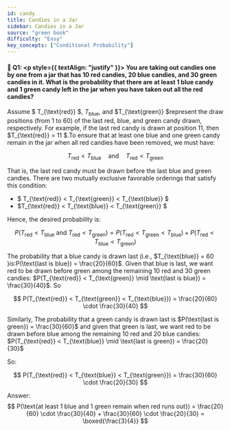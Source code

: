 ```yaml
---
id: candy
title: Candies in a Jar
sidebar: Candies in a Jar
source: "green book"
difficulty: "Easy"
key_concepts: ["Conditional Probability"]
---
```



#### 📖 Q1: <p style={{ textAlign: "justify" }}> You are taking out candies one by one from a jar that has 10 red candies, 20 blue candies, and 30 green candies in it. What is the probability that there are at least 1 blue candy and 1 green candy left in the jar when you have taken out all the red candies? </p> 

Assume $ T_{\text{red}} $, $T_{\text{blue}}$, and $T_{\text{green}} $represent the draw positions (from 1 to 60) of the last red, blue, and green candy drawn, respectively. For example, if the last red candy is drawn at position 11, then $T_{\text{red}} = 11 $.To ensure that at least one blue and one green candy remain in the jar when all red candies have been removed, we must have:

$$
T_{\text{red}} < T_{\text{blue}} \quad \text{and} \quad T_{\text{red}} < T_{\text{green}}
$$

That is, the last red candy must be drawn before the last blue and green candies. There are two mutually exclusive favorable orderings that satisfy this condition:

- $ T_{\text{red}} < T_{\text{green}} < T_{\text{blue}} $
- $T_{\text{red}} < T_{\text{blue}} < T_{\text{green}} $

Hence, the desired probability is:

$$
P(T_{\text{red}} < T_{\text{blue}} \ \text{and} \ T_{\text{red}} < T_{\text{green}})
= P(T_{\text{red}} < T_{\text{green}} < T_{\text{blue}}) + P(T_{\text{red}} < T_{\text{blue}} < T_{\text{green}})
$$

The probability that a blue candy is drawn last (i.e., $T_{\text{blue}} = 60 $) is:$P(\text{last is blue}) = \frac{20}{60}$. Given that blue is last, we want red to be drawn before green among the remaining 10 red and 30 green candies: $P(T_{\text{red}} < T_{\text{green}} \mid \text{last is blue}) = \frac{30}{40}$. So

$$
P(T_{\text{red}} < T_{\text{green}} < T_{\text{blue}})
= \frac{20}{60} \cdot \frac{30}{40}
$$

Similarly, The probability that a green candy is drawn last is $P(\text{last is green}) = \frac{30}{60}$ and given that green is last, we want red to be drawn before blue among the remaining 10 red and 20 blue candies: $P(T_{\text{red}} < T_{\text{blue}} \mid \text{last is green}) = \frac{20}{30}$

So:

$$
P(T_{\text{red}} < T_{\text{blue}} < T_{\text{green}})
= \frac{30}{60} \cdot \frac{20}{30}
$$

Answer: 
$$
P(\text{at least 1 blue and 1 green remain when red runs out})
= \frac{20}{60} \cdot \frac{30}{40} + \frac{30}{60} \cdot \frac{20}{30} = \boxed{\frac{3}{4}}
$$

